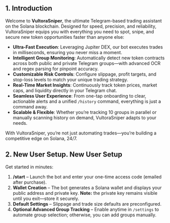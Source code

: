 ## 1. Introduction

Welcome to **VultoraSniper**, the ultimate Telegram-based trading assistant on the Solana blockchain. Designed for speed, precision, and reliability, VultoraSniper equips you with everything you need to spot, snipe, and secure new token opportunities faster than anyone else:

* **Ultra-Fast Execution**: Leveraging Jupiter DEX, our bot executes trades in milliseconds, ensuring you never miss a moment.
* **Intelligent Group Monitoring**: Automatically detect new token contracts across both public and private Telegram groups—with advanced OCR and regex parsing for pinpoint accuracy.
* **Customizable Risk Controls**: Configure slippage, profit targets, and stop-loss levels to match your unique trading strategy.
* **Real-Time Market Insights**: Continuously track token prices, market caps, and liquidity directly in your Telegram chat.
* **Seamless User Experience**: From one-tap onboarding to clear, actionable alerts and a unified `/history` command, everything is just a command away.
* **Scalable & Flexible**: Whether you’re tracking 10 groups in parallel or manually scanning history on demand, VultoraSniper adapts to your needs.

With VultoraSniper, you’re not just automating trades—you’re building a competitive edge on Solana, 24/7.

## 2. New User Setup. New User Setup

Get started in minutes:

1. **/start** – Launch the bot and enter your one-time access code (emailed after purchase).
2. **Wallet Creation** – The bot generates a Solana wallet and displays your public address and private key. **Note:** the private key remains visible until you exit—store it securely.
3. **Default Settings** – Slippage and trade size defaults are preconfigured.
4. **Optional Advanced Group Tracking** – Enable anytime in `/settings` to automate group selection; otherwise, you can add groups manually.
